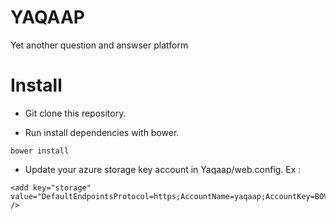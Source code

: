 # YAQAAP
Yet another question and answser platform

# Install

- Git clone this repository.

- Run install dependencies with bower.

```
bower install
```

- Update your azure storage key account in Yaqaap/web.config. Ex :

```
<add key="storage" value="DefaultEndpointsProtocol=https;AccountName=yaqaap;AccountKey=BOVi0PPafizyc/VWvSkjv6/iDrDceILciqHGMkZEZMTI148/PW45ZtApvdVQ+gLI1S5KDZdd7uw80NW5B6nkmQ==" />
```
